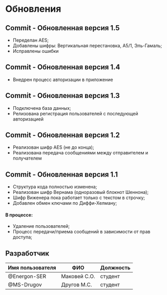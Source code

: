 # Обновления

## Commit - Обновленная версия 1.5
- Переделан AES;
- Добавлены шифры: Вертикальная перестановка, А5/1, Эль-Гамаль;
- Исправлены ошибки

## Commit - Обновленная версия 1.4
- Внедрен процесс авторизации в приложение

## Commit - Обновленная версия 1.3
- Подключена база данных;
- Релизована регистрация пользователей с последующей авторизацией

## Commit - Обновленная версия 1.2
- Реализован шифр AES (не до конца);
- Реализована передача сообщениями между отправителем и получателем

## Commit - Обновленная версия 1.1

- Структура кода полностью изменена;
- Реализован шифр Вернама (одноразовый блокнот Шеннона);
- Шифр Виженера пока работает только с текстом в строчку;
- Добавлен обмен ключами по Диффи-Хелману;

#### В процессе:

- Удаление пользователей;
- Процесс передачи/приема сообщений в зависимости от прав доступа;

## Разработчик

| Имя пользователя | ФИО                      | Должность                |
|------------------|--------------------------|--------------------------|
| @Energon-SER     | Маковей С.О.             | студент                  |
| @MS-Drugov       | Другов М.С.              | студент                  |
